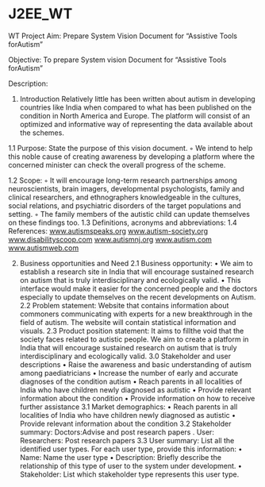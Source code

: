 # J2EE_WT
WT Project
Aim: Prepare System Vision Document for “Assistive Tools forAutism”

Objective: To prepare System vision Document for “Assistive Tools forAutism”

Description:
1. Introduction
Relatively little has been written about autism in developing countries like India when compared to what has been published on the condition in North America and Europe.  The platform will consist of an optimized and informative way of representing the data available about the schemes.

 1.1 Purpose: State the purpose of this vision document.
◦	We intend to help this noble cause of creating awareness by developing a platform where the concerned minister can check the overall progress of the scheme.

1.2 Scope:
◦	It will encourage long-term research partnerships among neuroscientists, brain imagers, developmental psychologists, family and clinical researchers, and ethnographers knowledgeable in the cultures, social relations, and psychiatric disorders of the target populations and setting.
◦	The family members of the autistic child can update themselves on these findings too.
1.3 Definitions, acronyms and abbreviations:
1.4 References:
www.autismspeaks.org
www.autism-society.org
www.disabilityscoop.com
www.autismnj.org
 www.autism.com
www.autismweb.com

2. Business opportunities and Need
2.1 Business opportunity:
•	We aim to establish a research site in India that will encourage sustained research on autism that is truly interdisciplinary and ecologically valid.
•	This interface would make it easier for the concerned people and the doctors especially to update themselves on the recent developments on Autism.
2.2 Problem statement:
Website that contains information about commoners communicating with experts for a new breakthrough in the field of autism. The website will contain statistical information and visuals.
2.3 Product position statement:
It aims to fillthe void that the society faces related to autistic people.
We aim to create a platform in India that will encourage sustained research on autism that is truly interdisciplinary and ecologically valid.
3.0 Stakeholder and user descriptions
•	Raise the awareness and basic understanding of autism among paediatricians
•	Increase the number of early and accurate diagnoses of the condition autism
•	Reach parents in all localities of India who have children newly diagnosed as autistic
•	Provide relevant information about the condition
•	Provide information on how to receive further assistance
3.1 Market demographics:
•	Reach parents in all localities of India who have children newly diagnosed as autistic
•	Provide relevant information about the condition
3.2 Stakeholder summary:
 Doctors:Advise and post research papers .
User:
Researchers: Post research papers
3.3 User summary: List all the identified user types. For each user type, provide this information:
•	Name: Name the user type
•	Description: Briefly describe the relationship of this type of user to the system under development.
•	Stakeholder: List which stakeholder type represents this user type.


